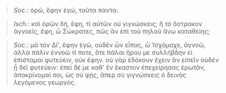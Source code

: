

>  *Soc.*: ὁρῶ, ἔφην ἐγώ, ταῦτα πάντα.



>  *Isch.*: καὶ ὁρῶν δή, ἔφη, τί αὐτῶν οὐ γιγνώσκεις; ἢ τὸ ὄστρακον ἀγνοεῖς, ἔφη, ὦ Σώκρατες, πῶς ἂν ἐπὶ τοῦ πηλοῦ ἄνω καταθείης;



>  *Soc.*: μὰ τὸν Δί', ἔφην ἐγώ, οὐδὲν ὧν εἶπας, ὦ Ἰσχόμαχε, ἀγνοῶ, ἀλλὰ πάλιν ἐννοῶ τί ποτε, ὅτε πάλαι ἤρου με συλλήβδην εἰ ἐπίσταμαι φυτεύειν, οὐκ ἔφην. οὐ γὰρ ἐδόκουν ἔχειν ἂν εἰπεῖν οὐδὲν ᾗ δεῖ φυτεύειν: ἐπεὶ δέ με καθ' ἓν ἕκαστον ἐπεχείρησας ἐρωτᾶν, ἀποκρίνομαί σοι, ὡς σὺ φῄς, ἅπερ σὺ γιγνώσκεις ὁ δεινὸς λεγόμενος γεωργός.